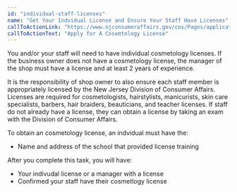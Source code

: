 ```yaml
---
id: "individual-staff-licenses"
name: "Get Your Indvidual License and Ensure Your Staff Have Licenses"
callToActionLink: "https://www.njconsumeraffairs.gov/cos/Pages/applications.aspx"
callToActionText: "Apply for A Cosemtology License"
---
```


You and/or your staff will need to have individual cosmetology licenses. If the business owner does not have a cosmetology license, the manager of the shop must have a license and at least 2 years of experience.

It is the responsibility of shop owner to also ensure each staff member is appropriately licensed by the New Jersey Division of Consumer Affairs. Licenses are required for cosmetologists, hairstylists, manicurists, skin care specialists, barbers, hair braiders, beauticians, and teacher licenses. If staff do not already have a license, they can obtain a license by taking an exam with the Division of Consumer Affairs.
        
To obtain an cosmetology license, an indvidual must have the:
- Name and address of the school that provided license training

After you complete this task, you will have:
- Your indivudal license or a manager with a license
- Confirmed your staff have their cosmetlogy license
